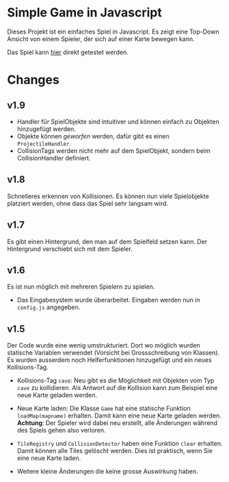 # Simple Game in Javascript

Dieses Projekt ist ein einfaches Spiel in Javascript. Es zeigt eine Top-Down Ansicht 
von einem Spieler, der sich auf einer Karte bewegen kann.

Das Spiel kann [hier](https://cedricgeissmann.github.io/pixel-animation) direkt getestet werden.

# Changes

## v1.9

- Handler für SpielObjekte sind intuitiver und können einfach zu Objekten hinzugefügt werden.
- Objekte können *geworfen* werden, dafür gibt es einen `ProjectileHandler`.
- CollisionTags werden nicht mehr auf dem SpielObjekt, sondern beim CollisionHandler definiert.

## v1.8

Schnelleres erkennen von Kollisionen. Es können nun viele Spielobjekte platziert werden, ohne dass das Spiel sehr langsam wird.

## v1.7

Es gibt einen Hintergrund, den man auf dem Spielfeld setzen kann. Der Hintergrund verschiebt sich mit dem Spieler.

## v1.6

Es ist nun möglich mit mehreren Spielern zu spielen.

- Das Eingabesystem wurde überarbeitet. Eingaben werden nun in `config.js` angegeben.

## v1.5

Der Code wurde eine wenig umstrukturiert. Dort wo möglich wurden statische Variablen verwendet (Vorsicht bei Grossschreibung von Klassen). Es wurden ausserdem noch Helferfunktionen hinzugefügt und ein neues Kollisions-Tag.

- Kollisions-Tag `cave`: Neu gibt es die Möglichkeit mit Objekten vom Typ `cave` zu kollidieren. Als Antwort auf die Kollision kann zum Beispiel eine neue Karte geladen werden.

- Neue Karte laden: Die Klasse `Game` hat eine statische Funktion `loadMap(mapname)` erhalten. Damit kann eine neue Karte geladen werden.
**Achtung**: Der Spieler wird dabei neu erstellt, alle Änderungen während des Spiels gehen also verloren.

- `TileRegistry` und `CollisionDetector` haben eine Funktion `clear` erhalten. Damit können alle Tiles gelöscht werden. Dies ist praktisch, wenn Sie eine neue Karte laden.

- Weitere kleine Änderungen die keine grosse Auswirkung haben.
